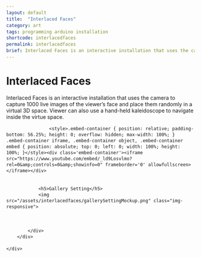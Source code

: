 ```yaml
---
layout: default
title:  "Interlaced Faces"
category: art
tags: programming arduino installation
shortcode: interlacedfaces
permalink: interlacedfaces
brief: Interlaced Faces is an interactive installation that uses the camera to capture 1000 live images of the viewer’s face and place them randomly in a virtual 3D space. Viewer can also use a hand-held kaleidoscope to navigate inside the virtue space.
---
```

<div class="content-container label-add-border" id="lightcubes">
	<div class="container-fluid">
		<div class="row">
			<div class="col-xs-10 col-xs-offset-1 text-center">
				<h1>Interlaced Faces</h1>
				<p>Interlaced Faces is an interactive installation that uses the camera to capture 1000 live images of the viewer’s face and place them randomly in a virtual 3D space. Viewer can also use a hand-held kaleidoscope to navigate inside the virtue space.</p>

					<style>.embed-container { position: relative; padding-bottom: 56.25%; height: 0; overflow: hidden; max-width: 100%; } .embed-container iframe, .embed-container object, .embed-container embed { position: absolute; top: 0; left: 0; width: 100%; height: 100%; }</style><div class='embed-container'><iframe src="https://www.youtube.com/embed/_ld9Losvlmo?rel=0&amp;controls=0&amp;showinfo=0" frameborder='0' allowfullscreen></iframe></div>


				<h5>Gallery Setting</h5>
				<img src="/assets/interlacedfaces/gallerySettingMockup.png" class="img-responsive">
		

				
			</div>
		</div>

	</div>
</div>